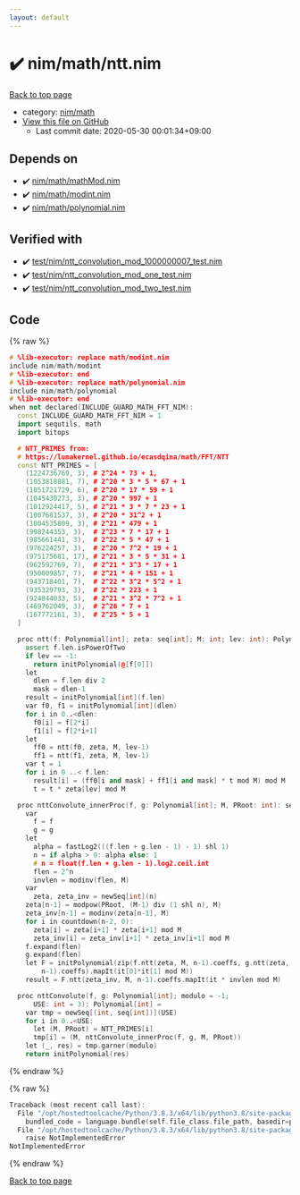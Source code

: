 ```yaml
---
layout: default
---
```


<!-- mathjax config similar to math.stackexchange -->
<script type="text/javascript" async
  src="https://cdnjs.cloudflare.com/ajax/libs/mathjax/2.7.5/MathJax.js?config=TeX-MML-AM_CHTML">
</script>
<script type="text/x-mathjax-config">
  MathJax.Hub.Config({
    TeX: { equationNumbers: { autoNumber: "AMS" }},
    tex2jax: {
      inlineMath: [ ['$','$'] ],
      processEscapes: true
    },
    "HTML-CSS": { matchFontHeight: false },
    displayAlign: "left",
    displayIndent: "2em"
  });
</script>

<script type="text/javascript" src="https://cdnjs.cloudflare.com/ajax/libs/jquery/3.4.1/jquery.min.js"></script>
<script src="https://cdn.jsdelivr.net/npm/jquery-balloon-js@1.1.2/jquery.balloon.min.js" integrity="sha256-ZEYs9VrgAeNuPvs15E39OsyOJaIkXEEt10fzxJ20+2I=" crossorigin="anonymous"></script>
<script type="text/javascript" src="../../../assets/js/copy-button.js"></script>
<link rel="stylesheet" href="../../../assets/css/copy-button.css" />


# :heavy_check_mark: nim/math/ntt.nim

<a href="../../../index.html">Back to top page</a>

* category: <a href="../../../index.html#bd14bd52ccff4808e6325845b40c8b47">nim/math</a>
* <a href="{{ site.github.repository_url }}/blob/master/nim/math/ntt.nim">View this file on GitHub</a>
    - Last commit date: 2020-05-30 00:01:34+09:00




## Depends on

* :heavy_check_mark: <a href="mathMod.nim.html">nim/math/mathMod.nim</a>
* :heavy_check_mark: <a href="modint.nim.html">nim/math/modint.nim</a>
* :heavy_check_mark: <a href="polynomial.nim.html">nim/math/polynomial.nim</a>


## Verified with

* :heavy_check_mark: <a href="../../../verify/test/nim/ntt_convolution_mod_1000000007_test.nim.html">test/nim/ntt_convolution_mod_1000000007_test.nim</a>
* :heavy_check_mark: <a href="../../../verify/test/nim/ntt_convolution_mod_one_test.nim.html">test/nim/ntt_convolution_mod_one_test.nim</a>
* :heavy_check_mark: <a href="../../../verify/test/nim/ntt_convolution_mod_two_test.nim.html">test/nim/ntt_convolution_mod_two_test.nim</a>


## Code

<a id="unbundled"></a>
{% raw %}
```cpp
# %lib-executor: replace math/modint.nim
include nim/math/modint
# %lib-executor: end
# %lib-executor: replace math/polynomial.nim
include nim/math/polynomial
# %lib-executor: end
when not declared(INCLUDE_GUARD_MATH_FFT_NIM):
  const INCLUDE_GUARD_MATH_FFT_NIM = 1
  import sequtils, math
  import bitops

  # NTT_PRIMES from:
  # https://lumakernel.github.io/ecasdqina/math/FFT/NTT
  const NTT_PRIMES = [
    (1224736769, 3), # 2^24 * 73 + 1,
    (1053818881, 7), # 2^20 * 3 * 5 * 67 + 1
    (1051721729, 6), # 2^20 * 17 * 59 + 1
    (1045430273, 3), # 2^20 * 997 + 1
    (1012924417, 5), # 2^21 * 3 * 7 * 23 + 1
    (1007681537, 3), # 2^20 * 31^2 + 1
    (1004535809, 3), # 2^21 * 479 + 1
    (998244353, 3),  # 2^23 * 7 * 17 + 1
    (985661441, 3),  # 2^22 * 5 * 47 + 1
    (976224257, 3),  # 2^20 * 7^2 * 19 + 1
    (975175681, 17), # 2^21 * 3 * 5 * 31 + 1
    (962592769, 7),  # 2^21 * 3^3 * 17 + 1
    (950009857, 7),  # 2^21 * 4 * 151 + 1
    (943718401, 7),  # 2^22 * 3^2 * 5^2 + 1
    (935329793, 3),  # 2^22 * 223 + 1
    (924844033, 5),  # 2^21 * 3^2 * 7^2 + 1
    (469762049, 3),  # 2^26 * 7 + 1
    (167772161, 3),  # 2^25 * 5 + 1
  ]

  proc ntt(f: Polynomial[int]; zeta: seq[int]; M: int; lev: int): Polynomial[int] =
    assert f.len.isPowerOfTwo
    if lev == -1:
      return initPolynomial(@[f[0]])
    let
      dlen = f.len div 2
      mask = dlen-1
    result = initPolynomial[int](f.len)
    var f0, f1 = initPolynomial[int](dlen)
    for i in 0..<dlen:
      f0[i] = f[2*i]
      f1[i] = f[2*i+1]
    let
      ff0 = ntt(f0, zeta, M, lev-1)
      ff1 = ntt(f1, zeta, M, lev-1)
    var t = 1
    for i in 0 ..< f.len:
      result[i] = (ff0[i and mask] + ff1[i and mask] * t mod M) mod M
      t = t * zeta[lev] mod M

  proc nttConvolute_innerProc(f, g: Polynomial[int]; M, PRoot: int): seq[int] =
    var
      f = f
      g = g
    let
      alpha = fastLog2(((f.len + g.len - 1) - 1) shl 1)
      n = if alpha > 0: alpha else: 1
      # n = float(f.len + g.len - 1).log2.ceil.int
      flen = 2^n
      invlen = modinv(flen, M)
    var
      zeta, zeta_inv = newSeq[int](n)
    zeta[n-1] = modpow(PRoot, (M-1) div (1 shl n), M)
    zeta_inv[n-1] = modinv(zeta[n-1], M)
    for i in countdown(n-2, 0):
      zeta[i] = zeta[i+1] * zeta[i+1] mod M
      zeta_inv[i] = zeta_inv[i+1] * zeta_inv[i+1] mod M
    f.expand(flen)
    g.expand(flen)
    let F = initPolynomial(zip(f.ntt(zeta, M, n-1).coeffs, g.ntt(zeta, M,
        n-1).coeffs).mapIt(it[0]*it[1] mod M))
    result = F.ntt(zeta_inv, M, n-1).coeffs.mapIt(it * invlen mod M)

  proc nttConvolute(f, g: Polynomial[int]; modulo = -1;
      USE: int = 3): Polynomial[int] =
    var tmp = newSeq[(int, seq[int])](USE)
    for i in 0..<USE:
      let (M, PRoot) = NTT_PRIMES[i]
      tmp[i] = (M, nttConvolute_innerProc(f, g, M, PRoot))
    let (_, res) = tmp.garner(modulo)
    return initPolynomial(res)

```
{% endraw %}

<a id="bundled"></a>
{% raw %}
```cpp
Traceback (most recent call last):
  File "/opt/hostedtoolcache/Python/3.8.3/x64/lib/python3.8/site-packages/online_judge_verify_helper-4.10.3-py3.8.egg/onlinejudge_verify/docs.py", line 349, in write_contents
    bundled_code = language.bundle(self.file_class.file_path, basedir=pathlib.Path.cwd())
  File "/opt/hostedtoolcache/Python/3.8.3/x64/lib/python3.8/site-packages/online_judge_verify_helper-4.10.3-py3.8.egg/onlinejudge_verify/languages/nim.py", line 86, in bundle
    raise NotImplementedError
NotImplementedError

```
{% endraw %}

<a href="../../../index.html">Back to top page</a>

